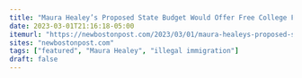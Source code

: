 ```yaml
---
title: "Maura Healey’s Proposed State Budget Would Offer Free College For Illegal Immigrants In Massachusetts"
date: 2023-03-01T21:16:18-05:00
itemurl: "https://newbostonpost.com/2023/03/01/maura-healeys-proposed-state-budget-would-offer-free-college-for-illegal-immigrants-in-massachusetts/"
sites: "newbostonpost.com"
tags: ["featured", "Maura Healey", "illegal immigration"]
draft: false
---
```


